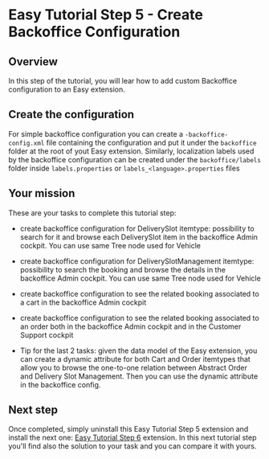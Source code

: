 # Easy Tutorial Step 5 - Create Backoffice Configuration

## Overview

In this step of the tutorial, you will lear how to add custom Backoffice configuration to an Easy extension.

## Create the configuration

For simple backoffice configuration you can create a `-backoffice-config.xml` file containing the configuration and put it under the `backoffice` folder at the root of yout Easy extension.
Similarly, localization labels used by the backoffice configuration can be created under the `backoffice/labels` folder inside `labels.properties` or `labels_<language>.properties` files

## Your mission

These are your tasks to complete this tutorial step:
- create backoffice configuration for DeliverySlot itemtype: possibility to search for it and browse each DeliverySlot item in the backoffice Admin cockpit. You can use same Tree node used for Vehicle
- create backoffice configuration for DeliverySlotManagement itemtype: possibility to search the booking and browse the details in the backoffice Admin cockpit. You can use same Tree node used for Vehicle
- create backoffice configuration to see the related booking associated to a cart in the backoffice Admin cockpit
- create backoffice configuration to see the related booking associated to an order both in the backoffice Admin cockpit and in the Customer Support cockpit

- Tip for the last 2 tasks: given the data model of the Easy extension, you can create a dynamic attribute for both Cart and Order itemtypes that allow you to browse the one-to-one relation between Abstract Order and Delivery Slot Management. Then you can use the dynamic attribute in the backoffice config.

## Next step

Once completed, simply uninstall this Easy Tutorial Step 5 extension and install the next one: [Easy Tutorial Step 6](../easy-tutorial-step6/README.md) extension. In this next tutorial step you'll find also the solution to your task and you can compare it with yours.
